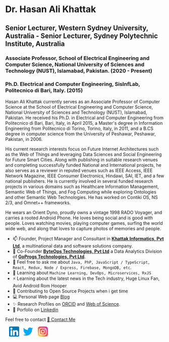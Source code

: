 # Dr. Hasan Ali Khattak

## Senior Lecturer, Western Sydney University, Australia - Senior Lecturer, Sydney Polytechnic Institute, Australia

### Associate Professor, School of Electrical Engineering and Computer Science, National University of Sciences and Technology (NUST), Islamabad, Pakistan. (2020 - Present)

### Ph.D. Electrical and Computer Engineering, SisInfLab, Politecnico di Bari, Italy. (2015)

Hasan Ali Khattak currently serves as an Associate Professor of Computer Science at the School of Electrical Engineering and Computer Science, National University of Sciences and Technology (NUST), Islamabad, Pakistan. He received his Ph.D. in Electrical and Computer Engineering from Politecnico di Bari, Bari, Italy, in April 2015, a Master's degree in Information Engineering from Politecnico di Torino, Torino, Italy, in 2011, and a B.CS degree in computer science from the University of Peshawar, Peshawar, Pakistan, in 2006.

His current research interests focus on Future Internet Architectures such as the Web of Things and leveraging Data Sciences and Social Engineering for Future Smart Cities. Along with publishing in suitable research venues and completing successfully funded National and International projects, he also serves as a reviewer in reputed venues such as IEEE Access, IEEE Network Magazine, IEEE Consumer Electronics, Hindawi, SAI, IET, and a few national publishers. He is currently involved in several funded research projects in various domains such as Healthcare Information Management, Semantic Web of Things, and Fog Computing while exploring Ontologies and other Semantic Web Technologies. He has worked on Contiki OS, NS 2/3, and Omnet++ frameworks.

He wears an Orient Dyno, proudly owns a vintage 1998 RADO Voyager, and carries a rooted  Android Phone. He loves being social and is good with people. Loves watching movies, playing computer games, surfing the world wide web, and along that loves to capture photos of memories and people. 

* 📫 Founder, Project Manager and Consultant in **[Khattak Informatics, Pvt Ltd](http://khattak.info)**, a multinational data and software solutions company.
* 👨 Co-Founder **[ByteOps Technologies, Pvt Ltd](http://byteops.co)** a Data Analytics Division of **[GoProgs Technologies, Pvt Ltd](https://goprogs.com/)**.
* 💬 Feel free to ask me about `Java, PhP, JavaScript / TypeScript, React, Redux, Node / Express, Firebase, MongoDB, etc`.
* 📖 Learning about `Machine Learning, DevOps, Microservices, RxJS`
* ⚡ Learning about the latest news in the Tech industry, Huge Linux Fan, Avid Android Rom Hooper 
* 🤝 Contributing to Open Source Projects when i get time
* 💻 Personal Web page [Blog](https://hasan.khattak.info) 
* ✨ Research Profiles on [ORCID](https://orcid.org/0000-0002-8198-9265) and [Web of Science](https://publons.com/researcher/N-4656-2014/).
* 📖 Porfolio on [Linkedin](https://www.linkedin.com/in/hasanalikhattak/)

Feel free to contact [📩 Contact Me](https://hasan.khattak.info/calendar/)

&nbsp;&nbsp; [![LinkedIn](https://raw.githubusercontent.com/hasanalikhattak/hasanalikhattak/master/linkedin-icon.png)](https://www.linkedin.com/in/hasanalikhattak/) &nbsp;&nbsp;[![Twitter](https://raw.githubusercontent.com/hasanalikhattak/hasanalikhattak/master/twitter-icon.png)](https://twitter.com/hasanalikhattak) &nbsp;&nbsp; [![Instagram](https://raw.githubusercontent.com/hasanalikhattak/hasanalikhattak/master/instagram-icon.png)](https://www.instagram.com/hasanalikhattak/)
<!--stackedit_data:
eyJoaXN0b3J5IjpbLTc2NTY0MDIwMV19
-->
